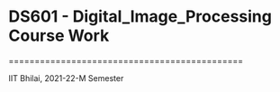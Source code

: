# DS601 - Digital_Image_Processing Course Work

=============================================

IIT Bhilai, 2021-22-M Semester
